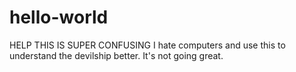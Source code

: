 # hello-world
HELP THIS IS SUPER CONFUSING
I hate computers and use this to understand the devilship better. It's not going great. 
